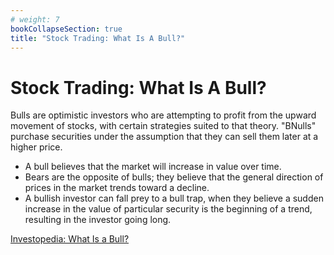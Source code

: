 ```yaml
---
# weight: 7
bookCollapseSection: true
title: "Stock Trading: What Is A Bull?"
---
```


# Stock Trading: What Is A Bull?

Bulls are optimistic investors who are attempting to profit from the upward movement of stocks, with certain strategies suited to that theory. "BNulls" purchase securities under the assumption that they can sell them later at a higher price.

- A bull believes that the market will increase in value over time.
- Bears are the opposite of bulls; they believe that the general direction of prices in the market trends toward a decline.
- A bullish investor can fall prey to a bull trap, when they believe a sudden increase in the value of particular security is the beginning of a trend, resulting in the investor going long.

[Investopedia: What Is a Bull?](https://www.investopedia.com/terms/b/bull.asp)
